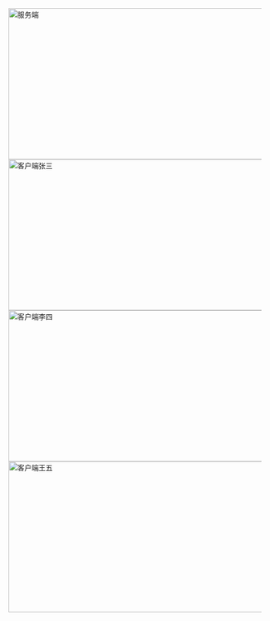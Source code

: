 <img src="https://github.com/niezhiliang/springbootwebsocket/blob/master/pic/service_one.png" width = "600" height = "300" alt="服务端" align=center />

<img src="https://github.com/niezhiliang/springbootwebsocket/blob/master/pic/clien_zs.png" width = "600" height = "300" alt="客户端张三" align=center />

<img src="https://github.com/niezhiliang/springbootwebsocket/blob/master/pic/clien_ls.png" width = "600" height = "300" alt="客户端李四" align=center />

<img src="https://github.com/niezhiliang/springbootwebsocket/blob/master/pic/clien_ww.png" width = "600" height = "300" alt="客户端王五" align=center />